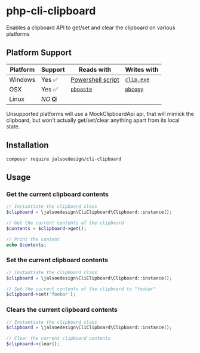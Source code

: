 # php-cli-clipboard

Enables a clipboard API to get/set and clear the clipboard on various platforms

## Platform Support

| Platform | Support | Reads with        | Writes with |
|----------|---------|-------------------|-------------|
| Windows  | Yes ✅  | [Powershell script](https://gist.github.com/luser/da5ce7e12c6a9591f1a7e9d111743036) | [`clip.exe`](https://ss64.com/nt/clip.html)  |
| OSX      | Yes ✅  | [`pbpaste`](https://ss64.com/osx/pbpaste.html) | [`pbcopy`](https://ss64.com/osx/pbcopy.html)    |
| Linux    | *NO* ❎ |                   |             |

Unsupported platforms will use a MockClipboardApi api, that will mimick the clipboard, but won't actually get/set/clear anything apart from its local state.

## Installation

    composer require jalsoedesign/cli-clipboard
  
## Usage

### Get the current clipboard contents

```php
// Instantiate the clipboard class
$clipboard = \jalsoedesign\CliClipboard\Clipboard::instance();

// Get the current contents of the clipboard
$contents = $clipboard->get();

// Print the content
echo $contents;
```

### Set the current clipboard contents

```php
// Instantiate the clipboard class
$clipboard = \jalsoedesign\CliClipboard\Clipboard::instance();

// Set the current contents of the clipboard to "foobar"
$clipboard->set('foobar');
```
   

### Clears the current clipboard contents

```php
// Instantiate the clipboard class
$clipboard = \jalsoedesign\CliClipboard\Clipboard::instance();

// Clear the current clipboard contents
$clipboard->clear();
```